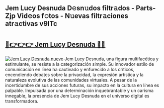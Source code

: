 ## Jem Lucy Desnuda D𝚎sn𝚞dos filtr𝚊dos - Parts-Zjp Vid𝚎os f𝚘tos - N𝚞evas filtr𝚊ciones atr𝚊ctivas v9ITc

# <h2><a href="http://mb8w71.tromn.icu/?c=Jem+Lucy+Desnuda">🔗👉👉👉 Jem Lucy Desnuda 🔗🔗</a></h2>

[![Jem Lucy Desnuda nuevo](https://i.imgur.com/pEAQMta.gif)](http://mb8w71.tromn.icu/?c=Jem+Lucy+Desnuda)
Jem Lucy Desnuda, una figura multifacética y estimulante, se resiste a la categorización simple. Su innovador estilo de comunicación en línea ha cautivado y enfurecido a los críticos, encendiendo debates sobre la privacidad, la expresión artística y la naturaleza evolutiva de las comunidades virtuales. A pesar de la incertidumbre de sus acciones futuras, su impacto en la cultura en línea es palpable. Impulsada por una determinación inquebrantable y un carisma innegable, la presencia de Jem Lucy Desnuda en el universo digital es transformadora.
